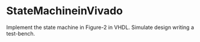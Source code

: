 # StateMachineinVivado
 Implement the state machine in Figure-2 in VHDL. Simulate design writing a test-bench.
